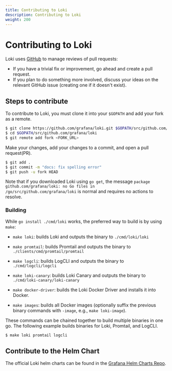 ```yaml
---
title: Contributing to Loki
description: Contributing to Loki
weight: 200
---
```


# Contributing to Loki

Loki uses [GitHub](https://github.com/grafana/loki) to manage reviews of pull requests:

- If you have a trivial fix or improvement, go ahead and create a pull request.
- If you plan to do something more involved, discuss your ideas on the relevant GitHub issue (creating one if it doesn't exist).

## Steps to contribute

To contribute to Loki, you must clone it into your `$GOPATH` and add your fork
as a remote.

```bash
$ git clone https://github.com/grafana/loki.git $GOPATH/src/github.com/grafana/loki
$ cd $GOPATH/src/github.com/grafana/loki
$ git remote add fork <FORK_URL>
```

Make your changes, add your changes to a commit, and open a pull request(PR).

```bash
$ git add .
$ git commit -m "docs: fix spelling error"
$ git push -u fork HEAD
```

Note that if you downloaded Loki using `go get`, the message `package github.com/grafana/loki: no Go files in /go/src/github.com/grafana/loki`
is normal and requires no actions to resolve.

### Building

While `go install ./cmd/loki` works, the preferred way to build is by using
`make`:

- `make loki`: builds Loki and outputs the binary to `./cmd/loki/loki`

- `make promtail`: builds Promtail and outputs the binary to
  `./clients/cmd/promtail/promtail`

- `make logcli`: builds LogCLI and outputs the binary to `./cmd/logcli/logcli`

- `make loki-canary`: builds Loki Canary and outputs the binary to
  `./cmd/loki-canary/loki-canary`

- `make docker-driver`: builds the Loki Docker Driver and installs it into
  Docker.

- `make images`: builds all Docker images (optionally suffix the previous binary
  commands with `-image`, e.g., `make loki-image`).

These commands can be chained together to build multiple binaries in one go.  The following example builds binaries for Loki, Promtail, and LogCLI.

```bash
$ make loki promtail logcli
```

## Contribute to the Helm Chart

The official Loki helm charts can be found in the [Grafana Helm Charts Repo](https://github.com/grafana/helm-charts).
